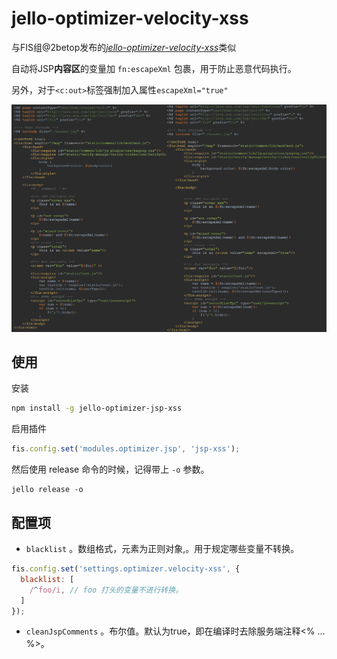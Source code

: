 jello-optimizer-velocity-xss
====================
与FIS组@2betop发布的[*jello-optimizer-velocity-xss*](https://github.com/fex-team/jello-optimizer-velocity-xss)类似

自动将JSP**内容区**的变量加 `fn:escapeXml` 包裹，用于防止恶意代码执行。

另外，对于`<c:out>`标签强制加入属性`escapeXml="true"`


![Diff](./example.png)

## 使用

安装

```bash
npm install -g jello-optimizer-jsp-xss
```

启用插件

```javascript
fis.config.set('modules.optimizer.jsp', 'jsp-xss');

```

然后使用 release 命令的时候，记得带上 `-o` 参数。

```
jello release -o
```

## 配置项

*  `blacklist` 。数组格式，元素为正则对象,。用于规定哪些变量不转换。

```javascript
fis.config.set('settings.optimizer.velocity-xss', {
  blacklist: [
    /^foo/i, // foo 打头的变量不进行转换。
  ]
});
```

*  `cleanJspComments` 。布尔值。默认为true，即在编译时去除服务端注释<% ... %>。